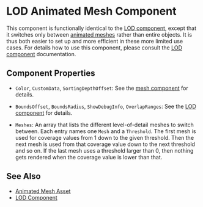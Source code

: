 # LOD Animated Mesh Component

This component is functionally identical to the [LOD component](../../graphics/lod-component.md), except that it switches only between [animated meshes](animated-mesh-asset.md) rather than entire objects. It is thus both easier to set up and more efficient in these more limited use cases. For details how to use this component, please consult the [LOD component](../../graphics/lod-component.md) documentation.

## Component Properties

* `Color`, `CustomData`, `SortingDepthOffset`: See the [mesh component](../../graphics/meshes/mesh-component.md) for details.

* `BoundsOffset`, `BoundsRadius`, `ShowDebugInfo`, `OverlapRanges`: See the [LOD component](../../graphics/lod-component.md) for details.

* `Meshes`: An array that lists the different level-of-detail meshes to switch between. Each entry names one `Mesh` and a `Threshold`. The first mesh is used for coverage values from 1 down to the given threshold. Then the next mesh is used from that coverage value down to the next threshold and so on. If the last mesh uses a threshold larger than 0, then nothing gets rendered when the coverage value is lower than that.

## See Also

* [Animated Mesh Asset](animated-mesh-asset.md)
* [LOD Component](../../graphics/lod-component.md)
